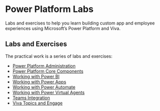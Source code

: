 # Power Platform Labs

Labs and exercises to help you learn building custom app and employee experiences using Microsoft’s Power Platform and Viva.

## Labs and Exercises

The practical work is a series of labs and exercises:

- [Power Platform Administration](adminportals/Readme.md) 
- [Power Platform Core Components](corecomponents/Readme.md) 
- [Working with Power BI](powerbi/Readme.md)
- [Working with Power Apps](powerapps/Readme.md)
- [Working with Power Automate](powerautomate/Readme.md)
- [Working with Power Virtual Agents](powervirtualagents/Readme.md)
- [Teams Integration](teamsintegration/Readme.md)
- [Viva Topics and Engage](viva/Readme.md)
